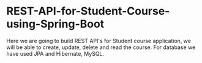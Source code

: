 # REST-API-for-Student-Course-using-Spring-Boot
Here we are going to build REST API's for Student course application, we will be able to create, update, delete and read the course. For database we have used JPA and Hibernate, MySQL.
